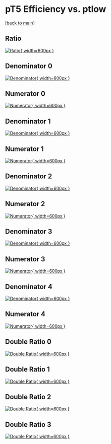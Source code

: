 # pT5 Efficiency vs. ptlow

[[back to main](./)]



## Ratio

[![Ratio](../mtv/var/pT5_xtr_11_0_eff_ptlow.png){ width=600px }](../mtv/var/pT5_xtr_11_0_eff_ptlow.pdf)

## Denominator 0

[![Denominator](../mtv/den/pT5_xtr_11_0_eff_ptlow_den0.png){ width=600px }](../mtv/den/pT5_xtr_11_0_eff_ptlow_den0.pdf)

## Numerator 0

[![Numerator](../mtv/num/pT5_xtr_11_0_eff_ptlow_num0.png){ width=600px }](../mtv/num/pT5_xtr_11_0_eff_ptlow_num0.pdf)

## Denominator 1

[![Denominator](../mtv/den/pT5_xtr_11_0_eff_ptlow_den1.png){ width=600px }](../mtv/den/pT5_xtr_11_0_eff_ptlow_den1.pdf)

## Numerator 1

[![Numerator](../mtv/num/pT5_xtr_11_0_eff_ptlow_num1.png){ width=600px }](../mtv/num/pT5_xtr_11_0_eff_ptlow_num1.pdf)

## Denominator 2

[![Denominator](../mtv/den/pT5_xtr_11_0_eff_ptlow_den2.png){ width=600px }](../mtv/den/pT5_xtr_11_0_eff_ptlow_den2.pdf)

## Numerator 2

[![Numerator](../mtv/num/pT5_xtr_11_0_eff_ptlow_num2.png){ width=600px }](../mtv/num/pT5_xtr_11_0_eff_ptlow_num2.pdf)

## Denominator 3

[![Denominator](../mtv/den/pT5_xtr_11_0_eff_ptlow_den3.png){ width=600px }](../mtv/den/pT5_xtr_11_0_eff_ptlow_den3.pdf)

## Numerator 3

[![Numerator](../mtv/num/pT5_xtr_11_0_eff_ptlow_num3.png){ width=600px }](../mtv/num/pT5_xtr_11_0_eff_ptlow_num3.pdf)

## Denominator 4

[![Denominator](../mtv/den/pT5_xtr_11_0_eff_ptlow_den4.png){ width=600px }](../mtv/den/pT5_xtr_11_0_eff_ptlow_den4.pdf)

## Numerator 4

[![Numerator](../mtv/num/pT5_xtr_11_0_eff_ptlow_num4.png){ width=600px }](../mtv/num/pT5_xtr_11_0_eff_ptlow_num4.pdf)

## Double Ratio 0

[![Double Ratio](../mtv/ratio/pT5_xtr_11_0_eff_ptlow_ratio0.png){ width=600px }](../mtv/ratio/pT5_xtr_11_0_eff_ptlow_ratio0.pdf)

## Double Ratio 1

[![Double Ratio](../mtv/ratio/pT5_xtr_11_0_eff_ptlow_ratio1.png){ width=600px }](../mtv/ratio/pT5_xtr_11_0_eff_ptlow_ratio1.pdf)

## Double Ratio 2

[![Double Ratio](../mtv/ratio/pT5_xtr_11_0_eff_ptlow_ratio2.png){ width=600px }](../mtv/ratio/pT5_xtr_11_0_eff_ptlow_ratio2.pdf)

## Double Ratio 3

[![Double Ratio](../mtv/ratio/pT5_xtr_11_0_eff_ptlow_ratio3.png){ width=600px }](../mtv/ratio/pT5_xtr_11_0_eff_ptlow_ratio3.pdf)

